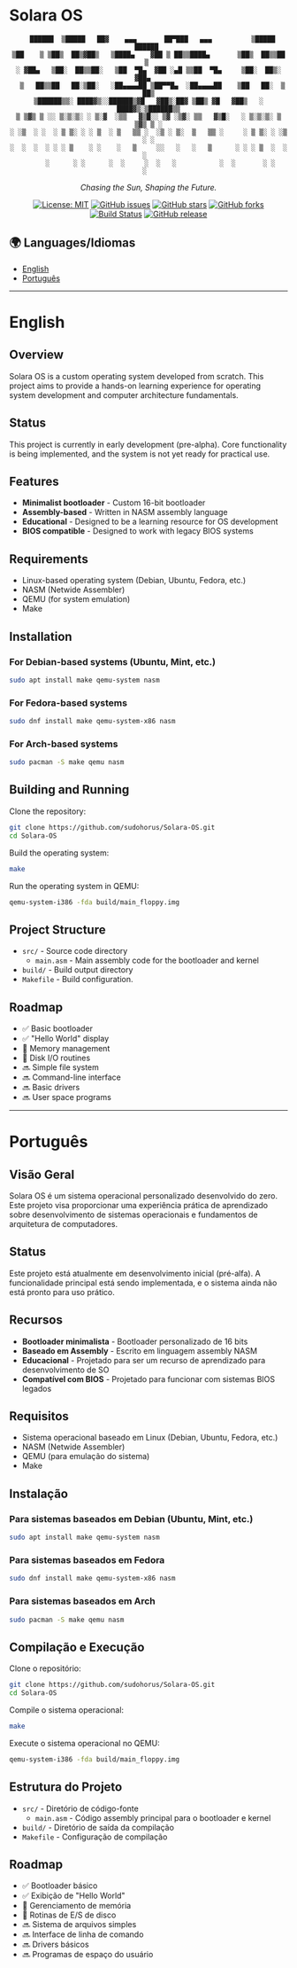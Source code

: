 # Solara OS

<div align="center">
  
```
  ██████  ▒█████   ██▓    ▄▄▄       ██▀███   ▄▄▄          ▒█████    ██████ 
▒██    ▒ ▒██▒  ██▒▓██▒   ▒████▄    ▓██ ▒ ██▒▒████▄       ▒██▒  ██▒▒██    ▒ 
░ ▓██▄   ▒██░  ██▒▒██░   ▒██  ▀█▄  ▓██ ░▄█ ▒▒██  ▀█▄     ▒██░  ██▒░ ▓██▄   
  ▒   ██▒▒██   ██░▒██░   ░██▄▄▄▄██ ▒██▀▀█▄  ░██▄▄▄▄██    ▒██   ██░  ▒   ██▒
▒██████▒▒░ ████▓▒░░██████▒▓█   ▓██▒░██▓ ▒██▒ ▓█   ▓██▒   ░ ████▓▒░▒██████▒▒
▒ ▒▓▒ ▒ ░░ ▒░▒░▒░ ░ ▒░▓  ░▒▒   ▓▒█░░ ▒▓ ░▒▓░ ▒▒   ▓▒█░   ░ ▒░▒░▒░ ▒ ▒▓▒ ▒ ░
░ ░▒  ░ ░  ░ ▒ ▒░ ░ ░ ▒  ░ ▒   ▒▒ ░  ░▒ ░ ▒░  ▒   ▒▒ ░     ░ ▒ ▒░ ░ ░▒  ░ ░
░  ░  ░  ░ ░ ░ ▒    ░ ░    ░   ▒     ░░   ░   ░   ▒      ░ ░ ░ ▒  ░  ░  ░  
      ░      ░ ░      ░  ░     ░  ░   ░           ░  ░       ░ ░        ░  
```

  <p><em>Chasing the Sun, Shaping the Future.</em></p>
  
  [![License: MIT](https://img.shields.io/badge/License-MIT-yellow.svg)](https://opensource.org/licenses/MIT)
  [![GitHub issues](https://img.shields.io/github/issues/sudohorus/Solara-OS)](https://github.com/sudohorus/Solara-OS/issues)
  [![GitHub stars](https://img.shields.io/github/stars/sudohorus/Solara-OS)](https://github.com/sudohorus/Solara-OS/stargazers)
  [![GitHub forks](https://img.shields.io/github/forks/sudohorus/Solara-OS)](https://github.com/sudohorus/Solara-OS/network)
  [![Build Status](https://img.shields.io/badge/build-passing-brightgreen)](https://github.com/sudohorus/Solara-OS)
  [![GitHub release](https://img.shields.io/badge/release-v0.1--alpha-blue)](https://github.com/sudohorus/Solara-OS/releases)
</div>

## 🌍 Languages/Idiomas
- [English](#english)
- [Português](#português)

---

<a name="english"></a>
# English

## Overview
Solara OS is a custom operating system developed from scratch. This project aims to provide a hands-on learning experience for operating system development and computer architecture fundamentals.

## Status
This project is currently in early development (pre-alpha). Core functionality is being implemented, and the system is not yet ready for practical use.

## Features
- **Minimalist bootloader** - Custom 16-bit bootloader
- **Assembly-based** - Written in NASM assembly language
- **Educational** - Designed to be a learning resource for OS development
- **BIOS compatible** - Designed to work with legacy BIOS systems

## Requirements
- Linux-based operating system (Debian, Ubuntu, Fedora, etc.)
- NASM (Netwide Assembler)
- QEMU (for system emulation)
- Make

## Installation

### For Debian-based systems (Ubuntu, Mint, etc.)
```bash
sudo apt install make qemu-system nasm
```

### For Fedora-based systems
```bash
sudo dnf install make qemu-system-x86 nasm
```

### For Arch-based systems
```bash
sudo pacman -S make qemu nasm
```

## Building and Running

Clone the repository:
```bash
git clone https://github.com/sudohorus/Solara-OS.git
cd Solara-OS
```

Build the operating system:
```bash
make
```

Run the operating system in QEMU:
```bash
qemu-system-i386 -fda build/main_floppy.img
```

## Project Structure
- `src/` - Source code directory
  - `main.asm` - Main assembly code for the bootloader and kernel
- `build/` - Build output directory
- `Makefile` - Build configuration.

## Roadmap
- ✅ Basic bootloader
- ✅ "Hello World" display
- 🔄 Memory management
- 🔄 Disk I/O routines
- 🔜 Simple file system
- 🔜 Command-line interface
- 🔜 Basic drivers
- 🔜 User space programs

---

<a name="português"></a>
# Português

## Visão Geral
Solara OS é um sistema operacional personalizado desenvolvido do zero. Este projeto visa proporcionar uma experiência prática de aprendizado sobre desenvolvimento de sistemas operacionais e fundamentos de arquitetura de computadores.

## Status
Este projeto está atualmente em desenvolvimento inicial (pré-alfa). A funcionalidade principal está sendo implementada, e o sistema ainda não está pronto para uso prático.

## Recursos
- **Bootloader minimalista** - Bootloader personalizado de 16 bits
- **Baseado em Assembly** - Escrito em linguagem assembly NASM
- **Educacional** - Projetado para ser um recurso de aprendizado para desenvolvimento de SO
- **Compatível com BIOS** - Projetado para funcionar com sistemas BIOS legados

## Requisitos
- Sistema operacional baseado em Linux (Debian, Ubuntu, Fedora, etc.)
- NASM (Netwide Assembler)
- QEMU (para emulação do sistema)
- Make

## Instalação

### Para sistemas baseados em Debian (Ubuntu, Mint, etc.)
```bash
sudo apt install make qemu-system nasm
```

### Para sistemas baseados em Fedora
```bash
sudo dnf install make qemu-system-x86 nasm
```

### Para sistemas baseados em Arch
```bash
sudo pacman -S make qemu nasm
```

## Compilação e Execução

Clone o repositório:
```bash
git clone https://github.com/sudohorus/Solara-OS.git
cd Solara-OS
```

Compile o sistema operacional:
```bash
make
```

Execute o sistema operacional no QEMU:
```bash
qemu-system-i386 -fda build/main_floppy.img
```

## Estrutura do Projeto
- `src/` - Diretório de código-fonte
  - `main.asm` - Código assembly principal para o bootloader e kernel
- `build/` - Diretório de saída da compilação
- `Makefile` - Configuração de compilação

## Roadmap
- ✅ Bootloader básico
- ✅ Exibição de "Hello World"
- 🔄 Gerenciamento de memória
- 🔄 Rotinas de E/S de disco
- 🔜 Sistema de arquivos simples
- 🔜 Interface de linha de comando
- 🔜 Drivers básicos
- 🔜 Programas de espaço do usuário


